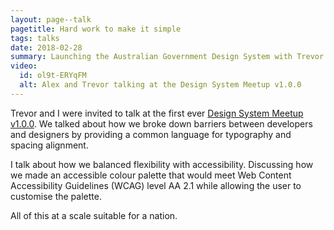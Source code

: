 ```yaml
---
layout: page--talk
pagetitle: Hard work to make it simple
tags: talks
date: 2018-02-28
summary: Launching the Australian Government Design System with Trevor Brennan at Australia's first ever Design System Meetup.
video:
  id: ol9t-ERYqFM
  alt: Alex and Trevor talking at the Design System Meetup v1.0.0
---
```

Trevor and I were invited to talk at the first ever [Design System Meetup v1.0.0](https://designsystemmeetup.com/v1.0.0/). We talked about how we broke down barriers between developers and designers by providing a common language for typography and spacing alignment.

I talk about how we balanced flexibility with accessibility. Discussing how we made an accessible colour palette that would meet Web Content Accessibility Guidelines (WCAG) level AA 2.1 while allowing the user to customise the palette.

All of this at a scale suitable for a nation.
